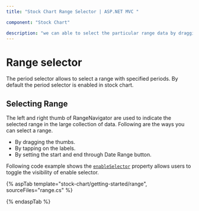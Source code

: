 ```yaml
---
title: "Stock Chart Range Selector | ASP.NET MVC "

component: "Stock Chart"

description: "we can able to select the particular range data by dragging thumbs or by tapping on the labels or by setting the start and end value properties. "
---
```


# Range selector

The period selector allows to select a range with specified periods. By default the period selector is enabled in stock chart.

## Selecting Range

The left and right thumb of RangeNavigator are used to indicate the selected range in the large collection of data. Following are the ways you can select a range.

* By dragging the thumbs.
* By tapping on the labels.
* By setting the start and end through Date Range button.

Following code example shows the [`enableSelector`](https://help.syncfusion.com/cr/aspnetcore-js2/Syncfusion.EJ2.Charts.StockChart.html#Syncfusion_EJ2_Charts_StockChart_EnableSelector) property allows users to toggle the visibility of enable selector.

{% aspTab template="stock-chart/getting-started/range", sourceFiles="range.cs" %}

{% endaspTab %}
